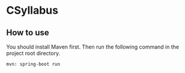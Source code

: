 # CSyllabus
## How to use
You should install Maven first. Then run the following command in the project root directory.
```
mvn: spring-boot run
```
